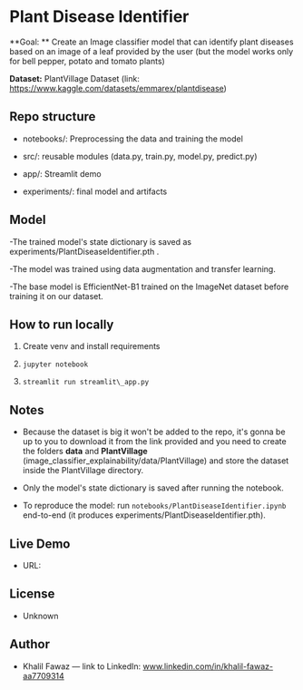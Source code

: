 # Plant Disease Identifier



**Goal: ** Create an Image classifier model that can identify plant diseases based on an image of a leaf provided by the user (but the model works only for bell pepper, potato and tomato plants)



**Dataset:** PlantVillage Dataset (link: https://www.kaggle.com/datasets/emmarex/plantdisease)



## Repo structure

- notebooks/: Preprocessing the data and training the model

- src/: reusable modules (data.py, train.py, model.py, predict.py)

- app/: Streamlit demo

- experiments/: final model and artifacts



## Model

-The trained model's state dictionary is saved as experiments/PlantDiseaseIdentifier.pth . 

-The model was trained using data augmentation and transfer learning.

-The base model is EfficientNet-B1 trained on the ImageNet dataset before training it on our dataset.



## How to run locally

1. Create venv and install requirements

2. `jupyter notebook`

3. `streamlit run streamlit\_app.py`



## Notes
- Because the dataset is big it won't be added to the repo, it's gonna be up to you to download it from the link provided and you need to create the folders **data** and **PlantVillage** (image_classifier_explainability/data/PlantVillage) and store the dataset inside the PlantVillage directory.

- Only the model's state dictionary is saved after running the notebook.

- To reproduce the model: run `notebooks/PlantDiseaseIdentifier.ipynb` end-to-end (it produces experiments/PlantDiseaseIdentifier.pth).



## Live Demo

- URL: 


## License

- Unknown



## Author

- Khalil Fawaz — link to LinkedIn: www.linkedin.com/in/khalil-fawaz-aa7709314



